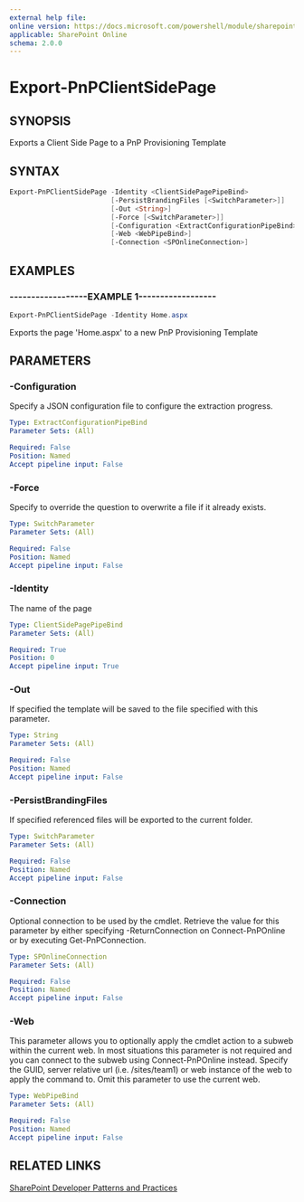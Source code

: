 ```yaml
---
external help file:
online version: https://docs.microsoft.com/powershell/module/sharepoint-pnp/export-pnpclientsidepage
applicable: SharePoint Online
schema: 2.0.0
---
```

# Export-PnPClientSidePage

## SYNOPSIS
Exports a Client Side Page to a PnP Provisioning Template

## SYNTAX 

```powershell
Export-PnPClientSidePage -Identity <ClientSidePagePipeBind>
                         [-PersistBrandingFiles [<SwitchParameter>]]
                         [-Out <String>]
                         [-Force [<SwitchParameter>]]
                         [-Configuration <ExtractConfigurationPipeBind>]
                         [-Web <WebPipeBind>]
                         [-Connection <SPOnlineConnection>]
```

## EXAMPLES

### ------------------EXAMPLE 1------------------
```powershell
Export-PnPClientSidePage -Identity Home.aspx 
```

Exports the page 'Home.aspx' to a new PnP Provisioning Template

## PARAMETERS

### -Configuration
Specify a JSON configuration file to configure the extraction progress.

```yaml
Type: ExtractConfigurationPipeBind
Parameter Sets: (All)

Required: False
Position: Named
Accept pipeline input: False
```

### -Force
Specify to override the question to overwrite a file if it already exists.

```yaml
Type: SwitchParameter
Parameter Sets: (All)

Required: False
Position: Named
Accept pipeline input: False
```

### -Identity
The name of the page

```yaml
Type: ClientSidePagePipeBind
Parameter Sets: (All)

Required: True
Position: 0
Accept pipeline input: True
```

### -Out
If specified the template will be saved to the file specified with this parameter.

```yaml
Type: String
Parameter Sets: (All)

Required: False
Position: Named
Accept pipeline input: False
```

### -PersistBrandingFiles
If specified referenced files will be exported to the current folder.

```yaml
Type: SwitchParameter
Parameter Sets: (All)

Required: False
Position: Named
Accept pipeline input: False
```

### -Connection
Optional connection to be used by the cmdlet. Retrieve the value for this parameter by either specifying -ReturnConnection on Connect-PnPOnline or by executing Get-PnPConnection.

```yaml
Type: SPOnlineConnection
Parameter Sets: (All)

Required: False
Position: Named
Accept pipeline input: False
```

### -Web
This parameter allows you to optionally apply the cmdlet action to a subweb within the current web. In most situations this parameter is not required and you can connect to the subweb using Connect-PnPOnline instead. Specify the GUID, server relative url (i.e. /sites/team1) or web instance of the web to apply the command to. Omit this parameter to use the current web.

```yaml
Type: WebPipeBind
Parameter Sets: (All)

Required: False
Position: Named
Accept pipeline input: False
```

## RELATED LINKS

[SharePoint Developer Patterns and Practices](https://aka.ms/sppnp)